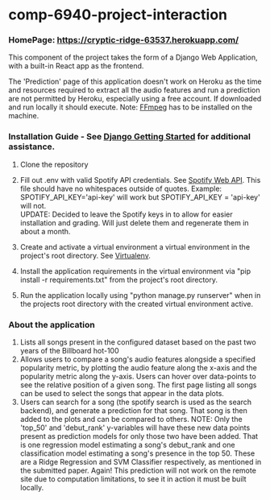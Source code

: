 # comp-6940-project-interaction

### HomePage: https://cryptic-ridge-63537.herokuapp.com/
This component of the project takes the form of a Django Web Application, with a built-in React app as the frontend.

The 'Prediction' page of this application doesn't work on Heroku as the time and resources required to extract all the audio features and run a prediction are not permitted by Heroku, especially using a free account. If downloaded and run locally it should execute.
Note: [FFmpeg](https://ffmpeg.org/) has to be installed on the machine.

### Installation Guide - See [Django Getting Started](https://www.djangoproject.com/start/) for additional assistance.
1. Clone the repository
2. Fill out .env with valid Spotify API credentials. See [Spotify Web API](https://developer.spotify.com/documentation/web-api/quick-start/).
      This file should have no whitespaces outside of quotes. Example: SPOTIFY_API_KEY='api-key' will work but SPOTIFY_API_KEY = 'api-key' will not.<br/>
      UPDATE: Decided to leave the Spotify keys in to allow for easier installation and grading. Will just delete them and regenerate them in about a month.

4. Create and activate a virtual environment a virtual environment in the project's root directory. See [Virtualenv](https://virtualenv.pypa.io/en/latest/installation.html).
5. Install the application requirements in the virtual environment via "pip install -r requirements.txt" from the project's root directory.
6. Run the application locally using "python manage.py runserver" when in the projects root directory with the created virtual environment active.


### About the application
1. Lists all songs present in the configured dataset based on the past two years of the Billboard hot-100
2. Allows users to compare a song's audio features alongside a specified popularity metric, by plotting the audio feature along the x-axis and the popularity metric along the y-axis. Users can hover over data-points to see the relative position of a given song. The first page listing all songs can be used to select the songs that appear in the data plots.
3. Users can search for a song (the spotify search is used as the search backend), and generate a prediction for that song. That song is then added to the plots and can be compared to others. NOTE: Only the 'top_50' and 'debut_rank' y-variables will have these new data points present as prediction models for only those two have been added.
    That is one regression model estimating a song's debut_rank and one classification model estimating a song's presence in the top 50. These are a Ridge Regression and SVM     Classifier respectively, as mentioned in the submitted paper.
    Again! This prediction will not work on the remote site due to computation limitations, to see it in action it must be built locally.
